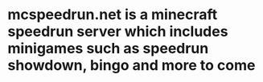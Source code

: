 # mcspeedrun.net is a minecraft speedrun server which includes minigames such as speedrun showdown, bingo and more to come